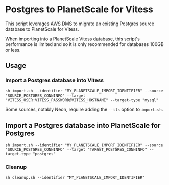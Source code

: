 # Postgres to PlanetScale for Vitess

This script leverages [AWS DMS](https://aws.amazon.com/dms/) to migrate an existing Postgres source database to PlanetScale for Vitess.

When importing into a PlanetScale Vitess database, this script's performance is limited and so it is only recommended for databases 100GB or less.

Usage
-----

### Import a Postgres database into Vitess

    sh import.sh --identifier "MY_PLANETSCALE_IMPORT_IDENTIFIER" --source "SOURCE_POSTGRES_CONNINFO" --target "VITESS_USER:VITESS_PASSWORD@VITESS_HOSTNAME" --target-type "mysql"

Some sources, notably Neon, require adding the `--tls` option to `import.sh`.

## Import a Postgres database into PlanetScale for Postgres

    sh import.sh --identifier "MY_PLANETSCALE_IMPORT_IDENTIFIER" --source "SOURCE_POSTGRES_CONNINFO" --target "TARGET_POSTGRES_CONNINFO" --target-type "postgres"

### Cleanup

    sh cleanup.sh --identifier "MY_PLANETSCALE_IMPORT_IDENTIFIER"
